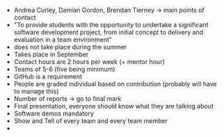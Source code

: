 * Andrea Curley, Damian Gordon, Brendan Tierney -> main points of contact
* "To provide students with the opportunity to undertake a significant software development project, from initial concept to delivery and evaluation in a team environment"
* does not take place during the summer
* Takes place in September
* Contact hours are 2 hours per week (+ mentor hour)
* Teams of 5-6 (five being minimum)
* GitHub is a requirement
* People are graded individual based on contribution (probably will have to manage this)
* Number of reports -> go to final mark
* Final presentation, everyone should know what they are talking about
* Software demos mandatory
* Show and Tell of every team and every team member
* 